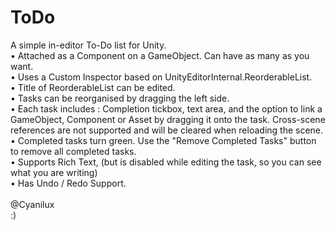 # ToDo
A simple in-editor To-Do list for Unity.<br />
• Attached as a Component on a GameObject. Can have as many as you want.<br />
• Uses a Custom Inspector based on UnityEditorInternal.ReorderableList.<br />
• Title of ReorderableList can be edited.<br />
• Tasks can be reorganised by dragging the left side.<br />
• Each task includes : Completion tickbox, text area, and the option to link a GameObject, Component or Asset by dragging it onto the task. Cross-scene references are not supported and will be cleared when reloading the scene.<br />
• Completed tasks turn green. Use the "Remove Completed Tasks" button to remove all completed tasks.<br />
• Supports Rich Text, (but is disabled while editing the task, so you can see what you are writing)<br />
• Has Undo / Redo Support.<br />
<br />
@Cyanilux<br />
:)

